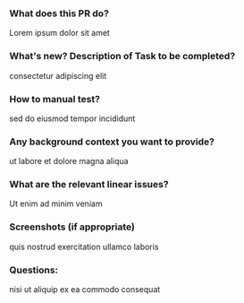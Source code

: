 ### What does this PR do?

Lorem ipsum dolor sit amet

### What's new? Description of Task to be completed?

consectetur adipiscing elit

### How to manual test?

sed do eiusmod tempor incididunt

### Any background context you want to provide?

ut labore et dolore magna aliqua

### What are the relevant linear issues?

Ut enim ad minim veniam

### Screenshots (if appropriate)

quis nostrud exercitation ullamco laboris

### Questions:

nisi ut aliquip ex ea commodo consequat
